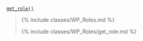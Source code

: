 <p><code><a href="https://developer.wordpress.org/reference/functions/get_role/">get_role()</a></code></p>

<blockquote>

{% include classes/WP_Roles.md %}

{% include classes/WP_Roles/get_role.md %}

</blockquote>
